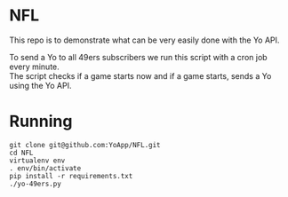 NFL
===

This repo is to demonstrate what can be very easily done with the Yo API.

To send a Yo to all 49ers subscribers we run this script with a cron job every minute.  
The script checks if a game starts now and if a game starts, sends a Yo using the Yo API.  

Running
===================

    git clone git@github.com:YoApp/NFL.git
    cd NFL
    virtualenv env
    . env/bin/activate
    pip install -r requirements.txt
    ./yo-49ers.py
